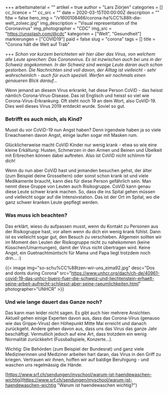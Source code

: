 +++
arbeitsmaterial = ""
artikel = true
author = "Lars Ziörjen"
categories = []
cc_licence = ""
cc_src = ""
date = 2020-03-15T00:00:00Z
description = ""
fdw = false
hero_img = "/v1600108466/corona-ha%CC%88lt-die-welt_zolxec.jpg"
img_description = "Visual representation of the Coronavirus"
img_photographer = "CDC"
img_src = "https://unsplash.com/@cdc"
kategorien = ["Welt", "Gesundheit"]
markierungen = ["COVID19"]
paid = false
slug = "corona"
tags = []
title = "Corona hält die Welt auf Trab"

+++
_Schon vor kurzem berichteten wir hier über das Virus, von welchem alle Leute sprechen: Das Coronavirus. Es ist inzwischen auch bei uns in der Schweiz angekommen. In der Schweiz sind wenige Leute daran auch schon gestorben. Die Nachrichten sind voll davon, der Alltag ist vielleicht - sehr wahrscheinlich - auch für euch speziell. Werfen wir nochmals einen genaueren Blick darauf..._

Wenn jemand an diesem Virus erkrankt, hat diese Person CoViD - das heisst nämlich Corona-Virus-Disease. Das ist Englisch und heisst so viel wie Corona-Virus-Erkrankung. Oft steht noch 19 an dem Wort, also CoViD-19. Dies weil dieses Virus 2019 entdeckt wurde. Soviel so gut.

### Betrifft es auch mich, als Kind?

​Musst du vor CoViD-19 nun Angst haben? Denn irgendwie haben ja so viele Erwachsenen davon Angst, einige laufen sogar mit Masken rum.

Glücklicherweise macht CoViD Kinder nur wenig krank - etwa so wie eine kleine Erkältung: Husten, Schmerzen in den Armen und Beinen und Übelkeit mit Erbrechen können dabei auftreten. Also ist CoViD nicht schlimm für dich!

Wenn du nun aber CoViD hast und jemanden besuchen gehst, der älter (zum Beispiel deine Grosseltern) oder sonst schon krank ist und viele Medikamente braucht, kann dies für diese Person gefährlich sein. Man nennt diese Gruppe von Leuten auch Risikogruppe. CoViD kann genau diese Leute schwer krank machen. So, dass die ins Spital gehen müssen und vielleicht sogar auf die Intensivstation. Das ist der Ort im Spital, wo die ganz schwer kranken Leute gepflegt werden.

### Was muss ich beachten?

Das erklärt, wieso du aufpassen musst, wenn du Kontakt zu Personen aus der Risikogruppe hast, vor allem wenn du dich ein wenig krank fühlst. Dann ist es vielleicht sogar gut, den Besuch zu verschieben. Allgemein sollten wir im Moment den Leuten der Risikogruppe nicht zu nahekommen (keine Küsschen/Umarmungen), damit der Virus nicht übertragen wird. Keine Angst, ein Guetnachtmüntschi für Mama und Papa liegt trotzdem noch drin... :)

{{< image img="so-schu%CC%88tzen-wir-uns_eima92.jpg" desc="Dos and donts during Corona" src="https://www.unhcr.org/dach/ch-de/40961-covid-19-das-unhcr-buero-fuer-die-schweiz-und-liechtenstein-erhaelt-seine-arbeit-aufrecht-schliesst-aber-seine-raeumlichkeiten.html" photographer="UNHCR" >}}

### Und wie lange dauert das Ganze noch?

Das kann man leider nicht sagen. Es gibt auch hier mehrere Ansichten. Aktuell gehen einige Experten davon aus, dass das Corona-Virus (genauso wie das Grippe-Virus) den Höhepunkt Mitte Mai erreicht und danach zurückgeht. Andere gehen davon aus, dass uns das Virus das ganze Jahr beschäftigt. Vermutlich jedoch auf eine Art, dass trotzdem ein wenig Normalität zurückkehrt (Fussballspiele, Konzerte...).

Wichtig: Die Behörden (zum Beispiel der Bundesrat) und ganz viele Medizinerinnen und Mediziner arbeiten hart daran, das Virus in den Griff zu kriegen. Vertrauen wir ihnen, hoffen wir auf baldige Beruhigung - und waschen uns regelmässig die Hände.

[https://www.srf.ch/sendungen/myschool/warum-ist-haendewaschen-wichtig](https://www.srf.ch/sendungen/myschool/warum-ist-haendewaschen-wichtig "Warum ist haendewaschen wichtig?")